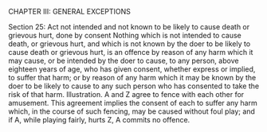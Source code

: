 CHAPTER III: GENERAL EXCEPTIONS

Section 25: Act not intended and not known to be likely to cause death or grievous hurt, done by consent
Nothing which is not intended to cause death, or grievous hurt, and which is not known by the doer to be likely to cause death or grievous hurt, is an offence by reason of any harm which it may cause, or be intended by the doer to cause, to any person, above eighteen years of age, who has given consent, whether express or implied, to suffer that harm; or by reason of any harm which it may be known by the doer to be likely to cause to any such person who has consented to take the risk of that harm.
Illustration.
A and Z agree to fence with each other for amusement. This agreement implies the consent of each to suffer any harm which, in the course of such fencing, may be caused without foul play; and if A, while playing fairly, hurts Z, A commits no offence.

